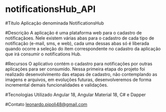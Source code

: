 # notificationsHub_API

#Título 
Aplicação denominada NotificationsHub

#Descrição
A aplicação é uma plataforma web para o cadastro de notificaçãoes.
Nele existem várias abas para o cadastro de cada tipo de notificação (e-mail, sms, e web), cada uma dessas abas só é liberada quando ocorre a seleção do item correspondente no cadastro da aplicação que irá consumir o notifications Hub.

#Recursos
O aplicativo contém o cadastro para notificações por outras aplicações para ser consumido.
Nessa primeira etapa do projeto foi realizado desenvolvimento das etapas de cadastro, não contemplando as imagens e arquivos, em evoluções futuras, desenvolveremos de forma incremental demais funcionalidades e validações.

#Tecnologias
Utilizado Angular 18, Angular Material 18, C# e Dapper

#Contato
leonardo.pipoli48@gmail.com

